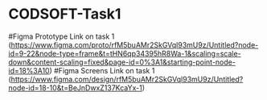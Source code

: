# CODSOFT-Task1
#Figma Prototype Link on task 1 
(https://www.figma.com/proto/rfM5buAMr2SkGVql93mU9z/Untitled?node-id=9-22&node-type=frame&t=tHN6qp34395hR8Wa-1&scaling=scale-down&content-scaling=fixed&page-id=0%3A1&starting-point-node-id=18%3A10)
#Figma Screens Link on task 1 
(https://www.figma.com/design/rfM5buAMr2SkGVql93mU9z/Untitled?node-id=18-10&t=BeJnDwxZ137KcaYx-1)
